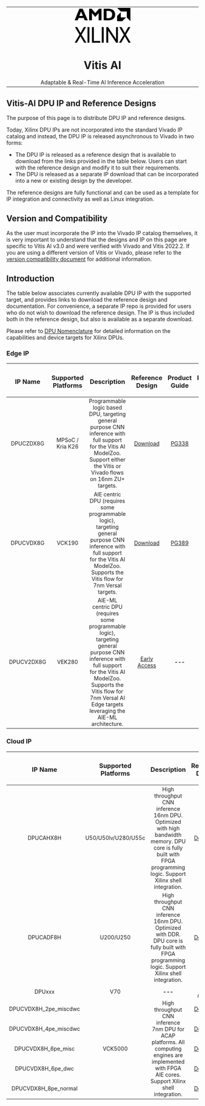 <table class="sphinxhide">
 <tr>
   <td align="center"><img src="https://raw.githubusercontent.com/Xilinx/Image-Collateral/main/xilinx-logo.png" width="30%"/><h1>Vitis AI</h1><h0>Adaptable & Real-Time AI Inference Acceleration</h0>
   </td>
 </tr>
</table>

## Vitis-AI DPU IP and Reference Designs

The purpose of this page is to distribute DPU IP and reference designs.

Today, Xilinx DPU IPs are not incorporated into the standard Vivado IP catalog and instead, the DPU IP is released asynchronous to Vivado in two forms:

- The DPU IP is released as a reference design that is available to download from the links provided in the table below.  Users can start with the reference design and modify it to suit their requirements.
- The DPU is released as a separate IP download that can be incorporated into a new or existing design by the developer.  

The reference designs are fully functional and can be used as a template for IP integration and connectivity as well as Linux integration.

## Version and Compatibility

As the user must incorporate the IP into the Vivado IP catalog themselves, it is very important to understand that the designs and IP on this page are specific to Vitis AI v3.0 and were verified with Vivado and Vitis 2022.2.  If you are using a different version of Vitis or Vivado, please refer to the [version compatibility document](version_compatibility.md) for additional information.

## Introduction

The table below associates currently available DPU IP with the supported target, and provides links to download the reference design and documentation.  For convenience, a separate IP repo is provided for users who do not wish to download the reference design.  The IP is thus included both in the reference design, but also is available as a separate download.  

Please refer to [DPU Nomenclature](../docs/reference/dpu_nomenclature.md) for detailed information on the capabilities and device targets for Xilinx DPUs.


### Edge IP


<table>
<thead>
  <tr>
    <th width="10%" align="center"><h3><b>IP Name</b></hr></th>
    <th width="5%" align="center"><h3><b>Supported Platforms</b></hr></th>
    <th width="65%" align="center"><h3><b>Description</b></hr></th>
    <th width="10%" align="center"><h3><b>Reference Design</b></hr></th>
    <th width="5%" align="center"><h3><b>Product Guide</b></hr></th>
    <th width="5%" align="center"><h3><b>Read Me</b></hr></th>
    <th width="5%" align="center"><h3><b>IP-only Download</b></hr></th>
  </tr>
</thead>
<tbody>
  <tr>
    <td align="center">DPUCZDX8G</td>
    <td align="center">MPSoC / Kria K26</td>
    <td align="center">Programmable logic based DPU, targeting general purpose CNN inference with full support for the Vitis AI ModelZoo. Support either the Vitis or Vivado flows on 16nm ZU+ targets.</td>
    <td align="center"><a href="https://www.xilinx.com/bin/public/openDownload?filename=DPUCZDX8G_VAI_v3.0.tar.gz">Download</a></td>
    <td align="center"><a href="https://docs.xilinx.com/r/en-US/pg338-dpu">PG338</a></td>
   <td align="center"><a href="ref_design_docs/README_DPUCZDX8G.md">Link</a></td>
   <td align="center"><a href="https://www.xilinx.com/bin/public/openDownload?filename=DPUCZDX8G_ip_repo_VAI_v3.0.tar.gz">Get IP</a></td>
  </tr>
  <tr>
    <td align="center">DPUCVDX8G</td>
    <td align="center">VCK190</td>
    <td align="center"> AIE centric DPU (requires some programmable logic), targeting general purpose CNN inference with full support for the Vitis AI ModelZoo. Supports the Vitis flow for 7nm Versal targets.</td> 
    <td align="center"><a href="https://www.xilinx.com/bin/public/openDownload?filename=DPUCVDX8G_VAI_v3.0.tar.gz">Download</a></td>
    <td align="center"><a href="https://docs.xilinx.com/r/en-US/pg389-dpucvdx8g">PG389</a></td>
   <td align="center"><a href="ref_design_docs/README_DPUCVDX8G.md">Link</a></td>
   <td align="center"><a href="https://www.xilinx.com/bin/public/openDownload?filename=DPUCVDX8G_ip_repo_VAI_v3.0.tar.gz">Get IP</a></td>
  </tr>
  <tr>
    <td align="center">DPUCV2DX8G</td>
    <td align="center">VEK280</td>
    <td align="center"> AIE-ML centric DPU (requires some programmable logic), targeting general purpose CNN inference with full support for the Vitis AI ModelZoo. Supports the Vitis flow for 7nm Versal AI Edge targets leveraging the AIE-ML architecture.</td> 
    <td align="center"><a href="">Early Access</a></td>
    <td align="center"><b>---</b></td>
   <td align="center"><b>---</b></td>
   <td align="center"><b>---</b></td>
  </tr>
</tbody>
</table>

### Cloud IP

<table>
<thead>
  <tr>
    <th width="10%" align="center"><h3><b>IP Name</b></hr></th>
    <th width="5%" align="center"><h3><b>Supported Platforms</b></hr></th>
    <th width="50%" align="center"><h3><b>Description</b></hr></th>
    <th width="10%" align="center"><h3><b>Reference Design</b></hr></th>
    <th width="10%" align="center"><h3><b>Product Guide</b></hr></th>
    <th width="5%" align="center"><h3><b>IP-only Download</b></hr></th>
  </tr>
</thead>
<tbody>
  <tr>
    <td align="center">DPUCAHX8H</td>
    <td align="center">U50/U50lv/U280/U55c</td>
    <td align="center">High throughput CNN inference 16nm DPU. Optimized with high bandwidth memory. DPU core is fully built with FPGA programming logic. Support Xilinx shell integration.</td>
    <td align="center"><a href="https://www.xilinx.com/bin/public/openDownload?filename=DPUCAHX8H_VAI_v3.0.tar.gz">Download</a></td>
    <td align="center"><a href="https://docs.xilinx.com/r/en-US/pg367-dpucahx8h">PG367</a></td>
   <td align="center"><a href="https://www.xilinx.com/bin/public/openDownload?filename=DPUCAHX8H_ip_repo_VAI_v3.0.tar.gz">Get IP</a></td>
  </tr>
  <tr>
    <td align="center">DPUCADF8H</td>
    <td align="center">U200/U250</td>
    <td align="center">High throughput CNN inference 16nm DPU. Optimized with DDR. DPU core is fully built with FPGA programming logic. Support Xilinx shell integration.</td>
    <td align="center"><a href="https://www.xilinx.com/bin/public/openDownload?filename=DPUCADF8H_VAI_v3.0.tar.gz">Download</a></td>
    <td align="center"><a href="https://docs.xilinx.com/r/en-US/pg400-dpucadf8h">PG400</a></td>
   <td align="center"><a href="https://www.xilinx.com/bin/public/openDownload?filename=DPUCADF8H_ip_repo_VAI_v3.0.tar.gz">Get IP</a></td>
  </tr>
  <tr>
    <td align="center">DPUxxx</td>
    <td align="center">V70</td>
    <td align="center"><b>---</b></td> 
    <td align="center"><a href="https://www.xilinx.com/member/dpu-v70.html">Early Access</a></td>
    <td align="center"><b>---</b></td>
    <td align="center"><b>---</b></td>
  </tr>
  <tr>
    <td align="center">DPUCVDX8H_2pe_miscdwc</td>
    <td rowspan="5" align="center">VCK5000</td>
    <td rowspan="5" align="center">High throughput CNN inference 7nm DPU for ACAP platforms. All computing engines are implemented with FPGA AIE cores.  Support Xilinx shell integration.</td>
    <td align="center"><a href="https://www.xilinx.com/bin/public/openDownload?filename=DPUCVDX8H_2pe_miscdwc_VAI_v3.0.tar.gz">Download</a></td>
    <td rowspan="5" align="center"><a href="https://docs.xilinx.com/r/en-US/pg403-dpucvdx8h">PG403</a></td>
   <td align="center"><a href="https://www.xilinx.com/bin/public/openDownload?filename=DPUCVDX8H_2pe_miscdwc_ip_repo_VAI_v3.0.tar.gz">Get IP</a></td>
  </tr>
  <tr>
    <td align="center">DPUCVDX8H_4pe_miscdwc</td>
    <td align="center"><a href="https://www.xilinx.com/bin/public/openDownload?filename=DPUCVDX8H_4pe_miscdwc_VAI_v3.0.tar.gz">Download</a></td>
    <td align="center"><a href="https://www.xilinx.com/bin/public/openDownload?filename=DPUCVDX8H_4pe_miscdwc_ip_repo_VAI_v3.0.tar.gz">Get IP</a></td>
  </tr>
  <tr>
    <td align="center">DPUCVDX8H_6pe_misc</td>
    <td align="center"><a href="https://www.xilinx.com/bin/public/openDownload?filename=DPUCVDX8H_6pe_misc_VAI_v3.0.tar.gz">Download</a></td>
    <td align="center"><a href="https://www.xilinx.com/bin/public/openDownload?filename=DPUCVDX8H_6pe_misc_ip_repo_VAI_v3.0.tar.gz">Get IP</a></td>
  </tr>
  <tr>
    <td align="center">DPUCVDX8H_6pe_dwc</td>
    <td align="center"><a href="https://www.xilinx.com/bin/public/openDownload?filename=DPUCVDX8H_6pe_dwc_VAI_v3.0.tar.gz">Download</a></td>
    <td align="center"><a href="https://www.xilinx.com/bin/public/openDownload?filename=DPUCVDX8H_6pe_dwc_ip_repo_VAI_v3.0.tar.gz">Get IP</a></td>
  </tr>
  <tr>
    <td align="center">DPUCVDX8H_8pe_normal</td>
    <td align="center"><a href="https://www.xilinx.com/bin/public/openDownload?filename=DPUCVDX8H_8pe_normal_VAI_v3.0.tar.gz">Download</a></td>
    <td align="center"><a href="https://www.xilinx.com/bin/public/openDownload?filename=DPUCVDX8H_8pe_normal_ip_repo_VAI_v3.0.tar.gz">Get IP</a></td>
  </tr>
</tbody>
</table>
